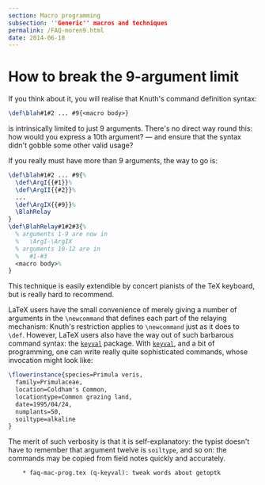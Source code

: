 ```yaml
---
section: Macro programming
subsection: ''Generic'' macros and techniques
permalink: /FAQ-moren9.html
date: 2014-06-10
---
```


# How to break the 9-argument limit

If you think about it, you will realise that Knuth's command
definition syntax:
```latex
\def\blah#1#2 ... #9{<macro body>}
```
is intrinsically limited to just 9 arguments.  There's no direct way
round this: how would you express a 10th argument?&nbsp;&mdash; and ensure that
the syntax didn't gobble some other valid usage?

If you really must have more than 9 arguments, the way to go is:
<!-- {% raw %} -->
```latex
\def\blah#1#2 ... #9{%
  \def\ArgI{{#1}}%
  \def\ArgII{{#2}}%
  ...
  \def\ArgIX{{#9}}%
  \BlahRelay
}
\def\BlahRelay#1#2#3{%
  % arguments 1-9 are now in
  %   \ArgI-\ArgIX
  % arguments 10-12 are in
  %   #1-#3
  <macro body>%
}
```
<!-- {% endraw %} -->
This technique is easily extendible by concert pianists of the TeX
keyboard, but is really hard to recommend.

LaTeX users have the small convenience of merely giving a number of
arguments in the `\newcommand` that defines each part of the
relaying mechanism: Knuth's restriction applies to `\newcommand`
just as it does to `\def`.  However, LaTeX users also have the
way out of such barbarous command syntax: the [`keyval`](https://ctan.org/pkg/keyval)
package.  With [`keyval`](https://ctan.org/pkg/keyval), and a bit of programming, one can
write really quite sophisticated commands, whose invocation might look
like:
<!-- {% raw %} -->
```latex
\flowerinstance{species=Primula veris,
  family=Primulaceae,
  location=Coldham's Common,
  locationtype=Common grazing land,
  date=1995/04/24,
  numplants=50,
  soiltype=alkaline
}
```
<!-- {% endraw %} -->
The merit of such verbosity is that it is self-explanatory: the typist
doesn't have to remember that argument twelve is `soiltype`, and so
on: the commands may be copied from field notes quickly and
accurately.

        * faq-mac-prog.tex (q-keyval): tweak words about getoptk

